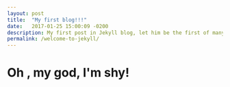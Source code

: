 ```yaml
---
layout: post
title:  "My first blog!!!"
date:   2017-01-25 15:00:09 -0200
description: My first post in Jekyll blog, let him be the first of many.
permalink: /welcome-to-jekyll/
---
```



# Oh , my god, I'm shy!

